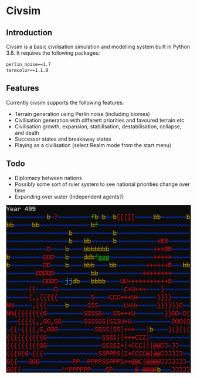 # Civsim
## Introduction
Civsim is a basic civilisation simulation and modelling system built in Python 3.8. It requires the following packages:

```
perlin_noise==1.7
termcolor==1.1.0
```

## Features
Currently civsim supports the following features:
* Terrain generation using Perlin noise (including biomes)
* Civilisation generation with different priorities and favoured terrain etc
* Civilisation growth, expansion, stabilisation, destabilisation, collapse, and death
* Successor states and breakaway states
* Playing as a civilisation (select Realm mode from the start menu)

## Todo
* Diplomacy between nations
* Possibly some sort of ruler system to see national priorities change over time
* Expanding over water (Independent agents?)

![Demo image](https://github.com/UtilityHotbar/civsim/blob/master/media/civsim.png)